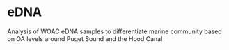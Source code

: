 # eDNA
Analysis of WOAC eDNA samples to differentiate marine community based on OA levels around Puget Sound and the Hood Canal
